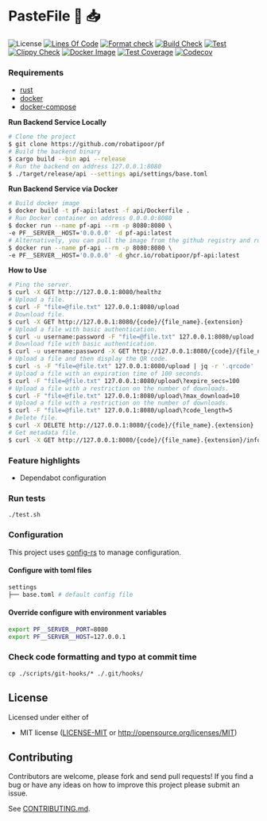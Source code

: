 # PasteFile 📁 📥

![License](https://img.shields.io/github/license/robatipoor/pf)
[![Lines Of Code](https://tokei.rs/b1/github/robatipoor/pf?category=code)](https://github.com/robatipoor/pf)
[![Format check](https://github.com/robatipoor/pf/actions/workflows/code-formater.yml/badge.svg)](https://github.com/robatipoor/pf/actions/workflows/code-formater.yml)
[![Build Check](https://github.com/robatipoor/pf/actions/workflows/build-checker.yml/badge.svg)](https://github.com/robatipoor/pf/actions/workflows/build-checker.yml)
[![Test](https://github.com/robatipoor/pf/actions/workflows/test.yml/badge.svg)](https://github.com/robatipoor/pf/actions/workflows/test.yml)
[![Clippy Check](https://github.com/robatipoor/pf/actions/workflows/code-linter.yml/badge.svg)](https://github.com/robatipoor/pf/actions/workflows/code-linter.yml)
[![Docker Image](https://github.com/robatipoor/pf/actions/workflows/image-builder.yml/badge.svg)](https://github.com/robatipoor/pf/actions/workflows/image-builder.yml)
[![Test Coverage](https://github.com/robatipoor/pf/actions/workflows/test-coverage.yml/badge.svg)](https://github.com/robatipoor/pf/actions/workflows/test-coverage.yml)
[![Codecov](https://codecov.io/gh/robatipoor/pf/branch/main/graph/badge.svg?token=BIMUKRJPE7)](https://codecov.io/gh/robatipoor/pf)

### Requirements

- [rust](https://www.rust-lang.org/tools/install)
- [docker](https://www.docker.com/)
- [docker-compose](https://docs.docker.com/compose/)

**Run Backend Service Locally**

```sh
# Clone the project
$ git clone https://github.com/robatipoor/pf
# Build the backend binary
$ cargo build --bin api --release
# Run the backend on address 127.0.0.1:8080
$ ./target/release/api --settings api/settings/base.toml
```
**Run Backend Service via Docker**

```sh
# Build docker image
$ docker build -t pf-api:latest -f api/Dockerfile .
# Run Docker container on address 0.0.0.0:8080
$ docker run --name pf-api --rm -p 8080:8080 \
-e PF__SERVER__HOST='0.0.0.0' -d pf-api:latest
# Alternatively, you can pull the image from the github registry and run container
$ docker run --name pf-api --rm -p 8080:8080 \
-e PF__SERVER__HOST='0.0.0.0' -d ghcr.io/robatipoor/pf-api:latest
```

**How to Use**

```sh
# Ping the server.
$ curl -X GET http://127.0.0.1:8080/healthz
# Upload a file.
$ curl -F "file=@file.txt" 127.0.0.1:8080/upload
# Download file.
$ curl -X GET http://127.0.0.1:8080/{code}/{file_name}.{extension}
# Upload a file with basic authentication.
$ curl -u username:password -F "file=@file.txt" 127.0.0.1:8080/upload
# Download file with basic authentication.
$ curl -u username:password -X GET http://127.0.0.1:8080/{code}/{file_name}.{extension}
# Upload a file and then display the QR code.
$ curl -s -F "file=@file.txt" 127.0.0.1:8080/upload | jq -r '.qrcode' | base64 -d; echo
# Upload a file with an expiration time of 100 seconds.
$ curl -F "file=@file.txt" 127.0.0.1:8080/upload\?expire_secs=100
# Upload a file with a restriction on the number of downloads.
$ curl -F "file=@file.txt" 127.0.0.1:8080/upload\?max_download=10
# Upload a file with a restriction on the number of downloads.
$ curl -F "file=@file.txt" 127.0.0.1:8080/upload\?code_length=5
# Delete file.
$ curl -X DELETE http://127.0.0.1:8080/{code}/{file_name}.{extension}
# Get metadata file.
$ curl -X GET http://127.0.0.1:8080/{code}/{file_name}.{extension}/info
```


### Feature highlights

* Dependabot configuration

### Run tests

```
./test.sh
```
### Configuration

This project uses [config-rs](https://github.com/mehcode/config-rs) to manage configuration.
#### Configure with toml files
```bash
settings
├── base.toml # default config file 

```
#### Override configure with environment variables
```bash
export PF__SERVER__PORT=8080
export PF__SERVER__HOST=127.0.0.1
```
### Check code formatting and typo at commit time
```
cp ./scripts/git-hooks/* ./.git/hooks/
```
## License

Licensed under either of

 * MIT license
   ([LICENSE-MIT](LICENSE) or http://opensource.org/licenses/MIT)

## Contributing

Contributors are welcome, please fork and send pull requests! If you find a bug
or have any ideas on how to improve this project please submit an issue.

See [CONTRIBUTING.md](CONTRIBUTING.md).
